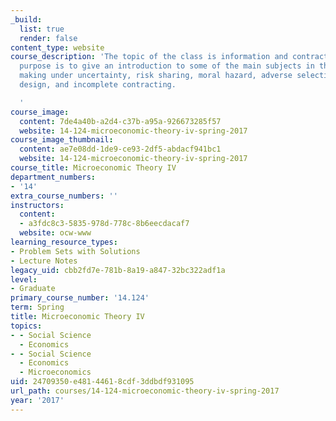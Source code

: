 ```yaml
---
_build:
  list: true
  render: false
content_type: website
course_description: 'The topic of the class is information and contract theory. The
  purpose is to give an introduction to some of the main subjects in this field: decision
  making under uncertainty, risk sharing, moral hazard, adverse selection, mechanism
  design, and incomplete contracting.

  '
course_image:
  content: 7de4a40b-a2d4-c37b-a95a-926673285f57
  website: 14-124-microeconomic-theory-iv-spring-2017
course_image_thumbnail:
  content: ae7e08dd-1de9-ce93-2df5-abdacf941bc1
  website: 14-124-microeconomic-theory-iv-spring-2017
course_title: Microeconomic Theory IV
department_numbers:
- '14'
extra_course_numbers: ''
instructors:
  content:
  - a3fdc8c3-5835-978d-778c-8b6eecdacaf7
  website: ocw-www
learning_resource_types:
- Problem Sets with Solutions
- Lecture Notes
legacy_uid: cbb2fd7e-781b-8a19-a847-32bc322adf1a
level:
- Graduate
primary_course_number: '14.124'
term: Spring
title: Microeconomic Theory IV
topics:
- - Social Science
  - Economics
- - Social Science
  - Economics
  - Microeconomics
uid: 24709350-e481-4461-8cdf-3ddbdf931095
url_path: courses/14-124-microeconomic-theory-iv-spring-2017
year: '2017'
---
```

